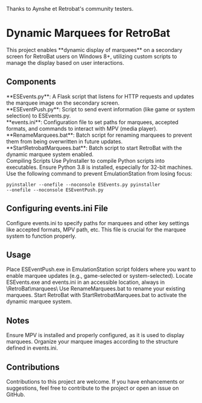 <p>Thanks to Aynshe et Retrobat's community testers. </p>

<h1>Dynamic Marquees for RetroBat</h1>

<p>This project enables **dynamic display of marquees** on a secondary screen for RetroBat users on Windows 8+, utilizing custom scripts to manage the display based on user interactions.
</p>

<h2>Components</h2>
<p>
**ESEvents.py**: A Flask script that listens for HTTP requests and updates the marquee image on the secondary screen.<br>
**ESEventPush.py**: Script to send event information (like game or system selection) to ESEvents.py.<br>
**events.ini**: Configuration file to set paths for marquees, accepted formats, and commands to interact with MPV (media player).<br>
**RenameMarquees.bat**: Batch script for renaming marquees to prevent them from being overwritten in future updates.<br>
**StartRetrobatMarquees.bat**: Batch script to start RetroBat with the dynamic marquee system enabled.<br>
Compiling Scripts
Use PyInstaller to compile Python scripts into executables. Ensure Python 3.8 is installed, especially for 32-bit machines. Use the following command to prevent EmulationStation from losing focus:


<code>pyinstaller --onefile --noconsole ESEvents.py
pyinstaller --onefile --noconsole ESEventPush.py</code>


<h2>Configuring events.ini File</h2>
<p>
Configure events.ini to specify paths for marquees and other key settings like accepted formats, MPV path, etc. This file is crucial for the marquee system to function properly.
</p>

<h2>Usage</h2>
<p>
Place ESEventPush.exe in EmulationStation script folders where you want to enable marquee updates (e.g., game-selected or system-selected).
Locate ESEvents.exe and events.ini in an accessible location, always in \RetroBat\marquees\
Use RenameMarquees.bat to rename your existing marquees.
Start RetroBat with StartRetrobatMarquees.bat to activate the dynamic marquee system.
</p>

<h2>Notes</h2>
<p>
Ensure MPV is installed and properly configured, as it is used to display marquees.
Organize your marquee images according to the structure defined in events.ini.
</p>

<h2>Contributions</h2>
<p>
Contributions to this project are welcome. If you have enhancements or suggestions, feel free to contribute to the project or open an issue on GitHub.
</p>
